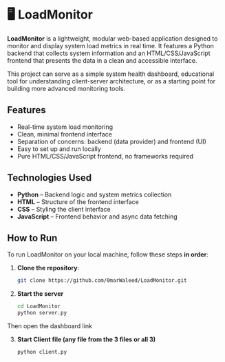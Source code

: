 # 🖥 LoadMonitor

**LoadMonitor** is a lightweight, modular web-based application designed to monitor and display system load metrics in real time. It features a Python backend that collects system information and an HTML/CSS/JavaScript frontend that presents the data in a clean and accessible interface.

This project can serve as a simple system health dashboard, educational tool for understanding client-server architecture, or as a starting point for building more advanced monitoring tools.

## Features

- Real-time system load monitoring
- Clean, minimal frontend interface
- Separation of concerns: backend (data provider) and frontend (UI)
- Easy to set up and run locally
- Pure HTML/CSS/JavaScript frontend, no frameworks required

## Technologies Used

- **Python** – Backend logic and system metrics collection
- **HTML** – Structure of the frontend interface
- **CSS** – Styling the client interface
- **JavaScript** – Frontend behavior and async data fetching

## How to Run

To run LoadMonitor on your local machine, follow these steps **in order**:

1. **Clone the repository**:

   ```bash
   git clone https://github.com/0marWaleed/LoadMonitor.git
2. **Start the server**
   ```bash
   cd LoadMonitor
   python server.py
   
Then open the dashboard link

3. **Start Client file (any file from the 3 files or all 3)**
   ```bash
   python client.py

